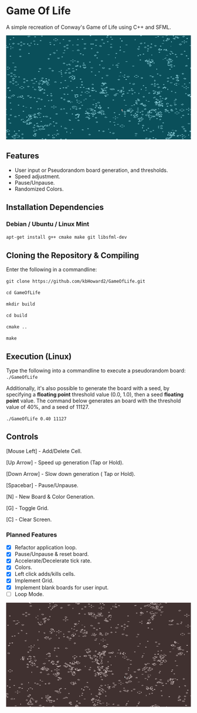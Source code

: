 # Game Of Life 
A simple recreation of Conway's Game of Life using C++ and SFML.

![Alt text](screenshot.png?raw=true "Randomized colors")

## Features
- User input or Pseudorandom board generation, and thresholds.
- Speed adjustment. 
- Pause/Unpause.
- Randomized Colors. 

## Installation Dependencies
### Debian / Ubuntu /  Linux Mint
`apt-get install g++ cmake make git libsfml-dev`

## Cloning the Repository & Compiling
Enter the following in a commandline:

`git clone https://github.com/kbHoward2/GameOfLife.git`

`cd GameOfLife`

`mkdir build`

`cd build`

`cmake ..`

`make`


## Execution (Linux)
Type the following into a commandline to execute a pseudorandom board:
`./GameOfLife`

Additionally, it's also possible to generate the board with a seed, by specifying a __floating point__ threshold value (0.0, 1.0), then a seed __floating point__ value. The command below generates an board with the threshold value of 40%, and a seed of 11127. 

`./GameOfLife 0.40 11127`

## Controls
[Mouse Left] - Add/Delete Cell.

[Up Arrow] - Speed up generation (Tap or Hold).

[Down Arrow] - Slow down generation ( Tap or Hold). 

[Spacebar] - Pause/Unpause.

[N] - New Board & Color Generation.

[G] - Toggle Grid.

[C] - Clear Screen.

### Planned Features
- [x] Refactor application loop.
- [x] Pause/Unpause & reset board.
- [x] Accelerate/Decelerate tick rate.
- [x] Colors.
- [x] Left click adds/kills cells.
- [x] Implement Grid.
- [x] Implement blank boards for user input.
- [ ] Loop Mode.

![Alt text](screenshot2.png?raw=true)

